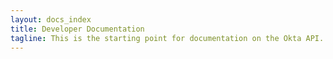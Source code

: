 ```yaml
---
layout: docs_index
title: Developer Documentation
tagline: This is the starting point for documentation on the Okta API. If you are new, take a look at the getting started section below.
---
```



